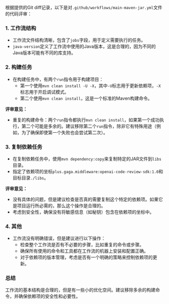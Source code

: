 根据提供的Git diff记录，以下是对`.github/workflows/main-maven-jar.yml`文件的代码评审：

### 1. 工作流结构
- 工作流文件结构清晰，包含了`jobs`字段，用于定义需要执行的任务。
- `java-version`定义了工作流中使用的Java版本，这是合理的，因为不同的Java版本可能有不同的库支持。

### 2. 构建任务
- 在构建任务中，有两个`run`指令用于构建项目：
  - 第一个使用`mvn clean install -U -X`，其中`-U`标志用于更新依赖项，`-X`标志用于开启调试模式。
  - 第二个使用`mvn clean install`，这是一个标准的Maven构建命令。

**评审意见：**
- 重复的构建命令：两个`run`指令都执行`mvn clean install`，如果第一个成功执行，第二个可能是多余的。建议移除第二个`run`指令，除非它有特殊用途（例如，为了确保即使第一个失败也会尝试第二次）。

### 3. 复制依赖任务
- 在复制依赖任务中，使用`mvn dependency:copy`来复制特定的JAR文件到`libs`目录。
- 指定了依赖项的坐标`plus.gaga.middleware:openai-code-review-sdk:1.0`和目标目录`./libs`。

**评审意见：**
- 没有具体的问题，但是建议检查是否真的需要复制这个特定的依赖项。如果它是项目运行所必需的，那么这个操作是合理的。
- 考虑到安全性，确保没有将敏感信息（如秘钥）包含在依赖项的坐标中。

### 4. 其他
- 工作流没有明确错误，但是建议进行以下操作：
  - 检查整个工作流是否有不必要的步骤，比如重复的命令或步骤。
  - 确保所有使用的命令和工具都在工作流的机器上安装和配置正确。
  - 对于依赖项的版本管理，考虑是否有一个明确的策略来控制依赖项的更新。

### 总结
工作流的基本结构是合理的，但是有一些小的优化空间。建议移除多余的构建命令，并确保依赖项的安全性和必要性。